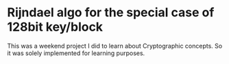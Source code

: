 # Rijndael algo for the special case of 128bit key/block
This was a weekend project I did to learn about Cryptographic concepts. So it was solely implemented for learning purposes.
